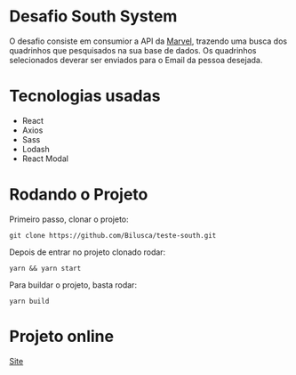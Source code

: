 # Desafio South System

O desafio consiste em consumior a API da [Marvel](https://developer.marvel.com), trazendo uma busca dos quadrinhos que pesquisados na sua base de dados. Os quadrinhos selecionados deverar ser enviados para o Email da pessoa desejada.

# Tecnologias usadas

* React
* Axios
* Sass
* Lodash
* React Modal

# Rodando o Projeto

Primeiro passo, clonar o projeto:

`git clone https://github.com/Bilusca/teste-south.git`

Depois de entrar no projeto clonado rodar:

`yarn && yarn start`

Para buildar o projeto, basta rodar:

`yarn build`

# Projeto online

[Site](https://marvelcomicssouth.netlify.app/)
